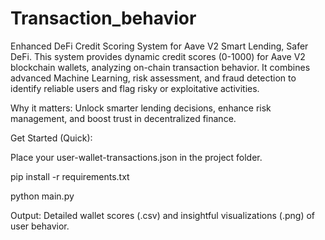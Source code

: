 # Transaction_behavior
Enhanced DeFi Credit Scoring System for Aave V2
Smart Lending, Safer DeFi.
This system provides dynamic credit scores (0-1000) for Aave V2 blockchain wallets, analyzing on-chain transaction behavior. It combines advanced Machine Learning, risk assessment, and fraud detection to identify reliable users and flag risky or exploitative activities.

Why it matters: Unlock smarter lending decisions, enhance risk management, and boost trust in decentralized finance.

Get Started (Quick):

Place your user-wallet-transactions.json in the project folder.

pip install -r requirements.txt

python main.py

Output: Detailed wallet scores (.csv) and insightful visualizations (.png) of user behavior.
